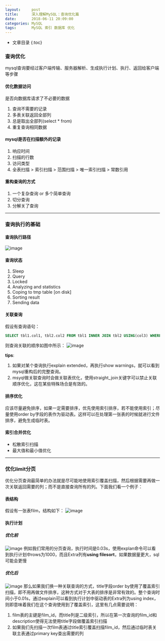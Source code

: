 ```yaml
---
layout:     post
title:      深入理解MySQL：查询优化篇
date:       2018-06-11 20:09:00
categories: MySQL
tags:       MySQL 索引 数据库 优化
---
```


* 文章目录
{:toc}

### 查询优化
mysql查询要经过客户端传输、服务器解析、生成执行计划、执行、返回给客户端等步骤



#### 优化数据访问
是否向数据库请求了不必要的数据
1. 查询不需要的记录
2. 多表关联返回全部列
3. 总是取出全部列(select * from)
4. 重复查询相同数据

#### mysql是否在扫描额外的记录
1. 响应时间
2. 扫描的行数
3. 访问类型
4. 全表扫描 > 索引扫描 > 范围扫描 > 唯一索引扫描 > 常数引用

#### 重构查询的方式
1. 一个复杂查询 or 多个简单查询
2. 切分查询
3. 分解关了查询

---

### 查询执行的基础

#### 查询执行路径
![image](http://oc26wuqdw.bkt.clouddn.com/2018/6/mysql/query-execution-plan.png)

#### 查询状态
1. Sleep
2. Query
3. Locked
4. Analyzing and statistics
5. Coping to tmp table [on disk]
6. Sorting result
7. Sending data

#### 关联查询
假设有查询语句：
```sql
SELECT tbl1.col1, tbl2.col2 FROM tbl1 INNER JOIN tbl2 USING(col3) WHERE tbl1.col1 IN(5,6);
```
则查询关联的顺序如图中所示：
![image](http://oc26wuqdw.bkt.clouddn.com/2018/6/mysql/relation-query.png)

**tips**:
1. 如果对某个查询执行explain extended，再执行show warnings，就可以看到mysql重构后的完整查询。
2. msyql做关联查询时会做关联表优化，使用straight_join关键字可以禁止关联顺序优化，这在某些特殊场合是有效的。

#### 排序优化
应该尽量避免排序，如果一定需要排序，优先使用索引排序，若不能使用索引；尽量使用order by字段的表作为驱动表。这样可以在处理第一张表的时候就进行文件排序，避免生成临时表。

#### 索引合并优化
- 松散索引扫描
- 最大值和最小值优化

---

### 优化limit分页
优化分页查询最简单的办法就是尽可能地使用索引覆盖扫描，然后根据需要再做一次关联返回需要的列；而不是直接查询所有的列。下面我们看一个例子：

#### 表结构
假设有一张表film，结构如下：
![image](http://oc26wuqdw.bkt.clouddn.com/2018/6/mysql/demo-structure.png)

#### 执行计划
##### 优化前
![image](http://oc26wuqdw.bkt.clouddn.com/2018/6/mysql/table-structure.png)
例如我们常用的分页查询，执行时间是0.03s，使用explan命令可以看到执行计划中rows为1000，而且Extra列有**using filesort**，如果数据量更大，sql可能会更慢

##### 优化后
![image](http://oc26wuqdw.bkt.clouddn.com/2018/6/mysql/join-optimize.png)
那么如果我们换一种关联查询的方式，title字段order by使用了覆盖索引扫描，即不用再做文件排序，这种方式对于大表的排序是非常有效的。整个查询时间小于0.01s，通过explain可以看到执行计划中驱动表的Extra列为using index，则即意味着我们在这个查询使用到了覆盖索引，这里有几点需要说明：
1. film表的主键是film_id，而title列是二级索引，所以在第一次查询的film_id和description使得无法使用title字段做覆盖索引扫描
2. 如果我们先扫描一次film表通过title索引覆盖扫描film_id，然后通过临时表关联主表通过primary key查出需要的列

